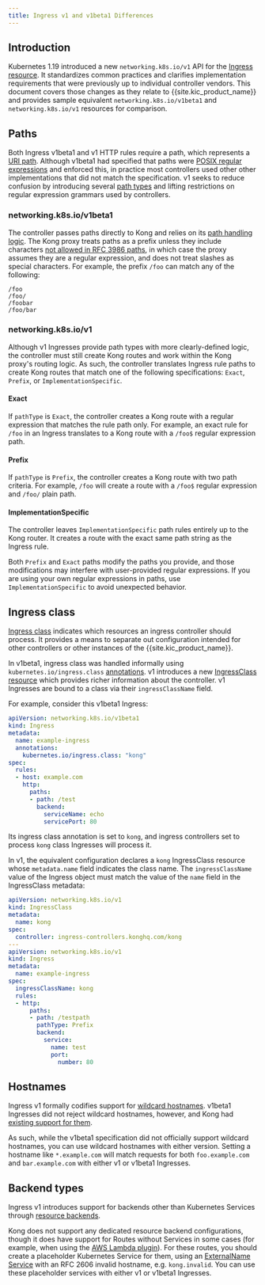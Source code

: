 ```yaml
---
title: Ingress v1 and v1beta1 Differences
---
```


## Introduction

Kubernetes 1.19 introduced a new `networking.k8s.io/v1` API for the [Ingress resource][kubernetes-ingress-doc].
It standardizes common practices and clarifies implementation requirements that
were previously up to individual controller vendors. This document covers those
changes as they relate to {{site.kic_product_name}} and provides sample
equivalent `networking.k8s.io/v1beta1` and `networking.k8s.io/v1` resources for comparison.

## Paths

Both Ingress v1beta1 and v1 HTTP rules require a path, which represents a [URI
path][uri-rfc-paths]. Although v1beta1 had specified that paths were [POSIX
regular expressions][posix-regex] and enforced this, in practice most
controllers used other other implementations that did not match the
specification. v1 seeks to reduce confusion by introducing several [path
types][path-types] and lifting restrictions on regular expression grammars used
by controllers.

### networking.k8s.io/v1beta1

The controller passes paths directly to Kong and relies on its [path handling
logic][kong-paths]. The Kong proxy treats paths as a prefix unless they include
characters [not allowed in RFC 3986 paths][uri-rfc-paths], in which case the
proxy assumes they are a regular expression, and does not treat slashes as
special characters. For example, the prefix `/foo` can match any of the
following:

```
/foo
/foo/
/foobar
/foo/bar
```

### networking.k8s.io/v1

Although v1 Ingresses provide path types with more clearly-defined logic, the
controller must still create Kong routes and work within the Kong proxy's
routing logic. As such, the controller translates Ingress rule paths to create
Kong routes that match one of the following specifications: `Exact`, `Prefix`, or `ImplementationSpecific`.

#### Exact

If `pathType` is `Exact`, the controller creates a Kong route with a regular
expression that matches the rule path only. For example, an exact rule for `/foo` in an
Ingress translates to a Kong route with a `/foo$` regular expression path.

#### Prefix

If `pathType` is `Prefix`, the controller creates a Kong route with two path
criteria. For example, `/foo` will create a route with a `/foo$` regular expression and
`/foo/` plain path.

#### ImplementationSpecific

The controller leaves `ImplementationSpecific` path rules entirely up to the Kong
router. It creates a route with the exact same path string as the Ingress rule.

<div class="alert alert-warning">
 
  Both <code>Prefix</code> and <code>Exact</code> paths modify the paths you
  provide, and those modifications may interfere with user-provided regular
  expressions. If you are using your own regular expressions in paths, use
  <code>ImplementationSpecific</code> to avoid unexpected behavior.
</div>

## Ingress class

[Ingress class][ingress-class] indicates which resources an ingress controller
should process. It provides a means to separate out configuration intended for
other controllers or other instances of the {{site.kic_product_name}}.

In v1beta1, ingress class was handled informally using
`kubernetes.io/ingress.class` [annotations][deprecated-annotation]. v1
introduces a new [IngressClass resource][ingress-class-api] which provides
richer information about the controller. v1 Ingresses are bound to a class via
their `ingressClassName` field.

For example, consider this v1beta1 Ingress:

```yaml
apiVersion: networking.k8s.io/v1beta1
kind: Ingress
metadata:
  name: example-ingress
  annotations:
    kubernetes.io/ingress.class: "kong"
spec:
  rules:
  - host: example.com
    http:
      paths:
      - path: /test
        backend:
          serviceName: echo
          servicePort: 80
```

Its ingress class annotation is set to `kong`, and ingress controllers set to
process `kong` class Ingresses will process it.

In v1, the equivalent configuration declares a `kong` IngressClass resource
whose `metadata.name` field indicates the class name. The `ingressClassName`
value of the Ingress object must match the value of the `name` field in the
IngressClass metadata:

```yaml
apiVersion: networking.k8s.io/v1
kind: IngressClass
metadata:
  name: kong
spec:
  controller: ingress-controllers.konghq.com/kong
---
apiVersion: networking.k8s.io/v1
kind: Ingress
metadata:
  name: example-ingress
spec:
  ingressClassName: kong
  rules:
  - http:
      paths:
      - path: /testpath
        pathType: Prefix
        backend:
          service:
            name: test
            port:
              number: 80
```

## Hostnames

Ingress v1 formally codifies support for [wildcard hostnames][wildcard-hostnames].
v1beta1 Ingresses did not reject wildcard hostnames, however, and Kong had
[existing support for them][kong-wildcard-hostnames].

As such, while the v1beta1 specification did not officially support wildcard
hostnames, you can use wildcard hostnames with either version. Setting a
hostname like `*.example.com` will match requests for both `foo.example.com`
and `bar.example.com` with either v1 or v1beta1 Ingresses.

## Backend types

Ingress v1 introduces support for backends other than Kubernetes Services through
[resource backends][resource-backends].

Kong does not support any dedicated resource backend configurations, though it
does have support for Routes without Services in some cases (for example, when
using the [AWS Lambda plugin][lambda-plugin]). For these routes, you should
create a placeholder Kubernetes Service for them, using an [ExternalName
Service][external-name] with an RFC 2606 invalid hostname, e.g.
`kong.invalid`. You can use these placeholder services with either v1 or
v1beta1 Ingresses.

[kubernetes-ingress-doc]: https://kubernetes.io/docs/concepts/services-networking/ingress/
[ingress-class]: /kubernetes-ingress-controller/{{page.kong_version}}/concepts/ingress-classes
[uri-rfc-paths]: https://tools.ietf.org/html/rfc3986#section-3.3
[posix-regex]: https://www.boost.org/doc/libs/1_38_0/libs/regex/doc/html/boost_regex/syntax/basic_extended.html
[path-types]: https://kubernetes.io/docs/concepts/services-networking/ingress/#path-types
[kong-paths]: /gateway/latest/reference/proxy/#request-path
[wildcard-hostnames]: https://kubernetes.io/docs/concepts/services-networking/ingress/#hostname-wildcards
[kong-wildcard-hostnames]: /gateway/latest/reference/proxy/#using-wildcard-hostnames
[resource-backends]: https://kubernetes.io/docs/concepts/services-networking/ingress/#resource-backend
[lambda-plugin]: /hub/kong-inc/aws-lambda/
[external-name]: https://kubernetes.io/docs/concepts/services-networking/service/#externalname
[deprecated-annotation]: https://kubernetes.io/docs/concepts/services-networking/ingress/#deprecated-annotation
[ingress-class-api]: https://kubernetes.io/docs/reference/generated/kubernetes-api/v1.19/#ingressclass-v1-networking-k8s-io
